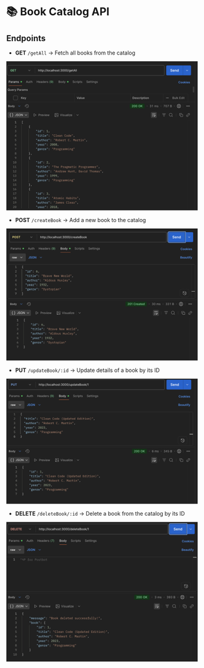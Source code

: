 # 📚 Book Catalog API

## Endpoints
- **GET** `/getAll` → Fetch all books from the catalog  

![alt text](image.png)

- **POST** `/createBook` → Add a new book to the catalog  

![alt text](image-1.png)
- **PUT** `/updateBook/:id` → Update details of a book by its ID  

![alt text](image-2.png)

- **DELETE** `/deleteBook/:id` → Delete a book from the catalog by its 
ID

![alt text](image-3.png)

